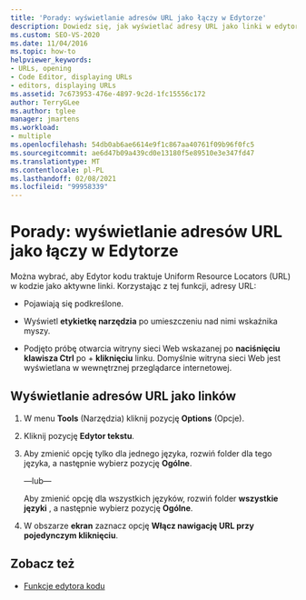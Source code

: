 ```yaml
---
title: 'Porady: wyświetlanie adresów URL jako łączy w Edytorze'
description: Dowiedz się, jak wyświetlać adresy URL jako linki w edytorze kodu.
ms.custom: SEO-VS-2020
ms.date: 11/04/2016
ms.topic: how-to
helpviewer_keywords:
- URLs, opening
- Code Editor, displaying URLs
- editors, displaying URLs
ms.assetid: 7c673953-476e-4897-9c2d-1fc15556c172
author: TerryGLee
ms.author: tglee
manager: jmartens
ms.workload:
- multiple
ms.openlocfilehash: 54db0ab6ae6614e9f1c867aa40761f09b96f0fc5
ms.sourcegitcommit: ae6d47b09a439cd0e13180f5e89510e3e347fd47
ms.translationtype: MT
ms.contentlocale: pl-PL
ms.lasthandoff: 02/08/2021
ms.locfileid: "99958339"
---
```

# <a name="how-to-display-urls-as-links-in-the-editor"></a>Porady: wyświetlanie adresów URL jako łączy w Edytorze

Można wybrać, aby Edytor kodu traktuje Uniform Resource Locators (URL) w kodzie jako aktywne linki. Korzystając z tej funkcji, adresy URL:

- Pojawiają się podkreślone.

- Wyświetl **etykietkę narzędzia** po umieszczeniu nad nimi wskaźnika myszy.

- Podjęto próbę otwarcia witryny sieci Web wskazanej po **naciśnięciu klawisza Ctrl** po + **kliknięciu** linku. Domyślnie witryna sieci Web jest wyświetlana w wewnętrznej przeglądarce internetowej.

## <a name="display-urls-as-links"></a>Wyświetlanie adresów URL jako linków

1. W menu **Tools** (Narzędzia) kliknij pozycję **Options** (Opcje).

2. Kliknij pozycję **Edytor tekstu**.

3. Aby zmienić opcję tylko dla jednego języka, rozwiń folder dla tego języka, a następnie wybierz pozycję **Ogólne**.

     —lub—

     Aby zmienić opcję dla wszystkich języków, rozwiń folder **wszystkie języki** , a następnie wybierz pozycję **Ogólne**.

4. W obszarze **ekran** zaznacz opcję **Włącz nawigację URL przy pojedynczym kliknięciu**.

## <a name="see-also"></a>Zobacz też

- [Funkcje edytora kodu](../../ide/writing-code-in-the-code-and-text-editor.md)
